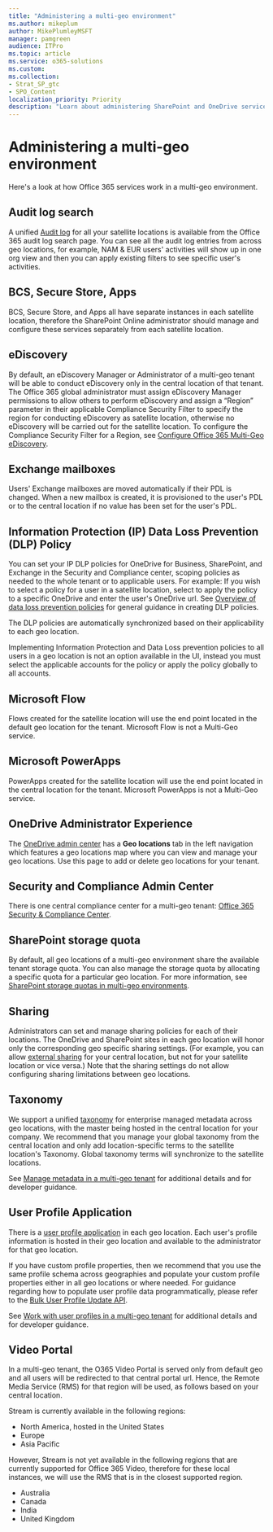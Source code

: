 ```yaml
---
title: "Administering a multi-geo environment"
ms.author: mikeplum
author: MikePlumleyMSFT
manager: pamgreen
audience: ITPro
ms.topic: article
ms.service: o365-solutions
ms.custom: 
ms.collection: 
- Strat_SP_gtc
- SPO_Content
localization_priority: Priority
description: "Learn about administering SharePoint and OneDrive services in a multi-geo environment."
---
```


# Administering a multi-geo environment

Here's a look at how Office 365 services work in a multi-geo environment.

## Audit log search

A unified [Audit log](https://support.office.com/article/0d4d0f35-390b-4518-800e-0c7ec95e946c) for all your satellite locations is available from the Office 365 audit log search page. You can see all the audit log entries from across geo locations, for example, NAM & EUR users' activities will show up in one org view and then you can apply existing filters to see specific user's activities.

## BCS, Secure Store, Apps

BCS, Secure Store, and Apps all have separate instances in each satellite location, therefore the SharePoint Online administrator should manage and configure these services separately from each satellite location.

## eDiscovery 

By default, an eDiscovery Manager or Administrator of a multi-geo tenant will be able to conduct eDiscovery only in the central location of that tenant. The Office 365 global administrator must assign eDiscovery Manager permissions to allow others to perform eDiscovery and assign a “Region” parameter in their applicable Compliance Security Filter to specify the region for conducting eDiscovery as satellite location, otherwise no eDiscovery will be carried out for the satellite location. To configure the Compliance Security Filter for a Region, see [Configure Office 365 Multi-Geo eDiscovery](multi-geo-ediscovery-configuration.md).

## Exchange mailboxes

Users' Exchange mailboxes are moved automatically if their PDL is changed. When a new mailbox is created, it is provisioned to the user's PDL or to the central location if no value has been set for the user's PDL.

## Information Protection (IP) Data Loss Prevention (DLP) Policy

You can set your IP DLP policies for OneDrive for Business, SharePoint, and Exchange in the Security and Compliance center, scoping policies as needed to the whole tenant or to applicable users. For example: If you wish to select a policy for a user in a satellite location, select to apply the policy to a specific OneDrive and enter the user's OneDrive url. See [Overview of data loss prevention policies](https://support.office.com/article/1966b2a7-d1e2-4d92-ab61-42efbb137f5e) for general guidance in creating DLP policies.

The DLP policies are automatically synchronized based on their applicability to each geo location.

Implementing Information Protection and Data Loss prevention policies to all users in a geo location is not an option available in the UI, instead you must select the applicable accounts for the policy or apply the policy globally to all accounts.

## Microsoft Flow

Flows created for the satellite location will use the end point located in the default geo location for the tenant.  Microsoft Flow is not a Multi-Geo service. 

## Microsoft PowerApps

PowerApps created for the satellite location will use the end point located in the central location for the tenant. Microsoft PowerApps is not a Multi-Geo service. 

## OneDrive Administrator Experience

The [OneDrive admin center](https://admin.onedrive.com) has a **Geo locations** tab in the left navigation which features a geo locations map where you can view and manage your geo locations. Use this page to add or delete geo locations for your tenant.

## Security and Compliance Admin Center

There is one central compliance center for a multi-geo tenant: [Office 365 Security & Compliance Center](https://protection.office.com/?rfr=AdminCenter\#/homepage).

## SharePoint storage quota

By default, all geo locations of a multi-geo environment share the available tenant storage quota.  You can also manage the storage quota by allocating a specific quota for a particular geo location. For more information, see [SharePoint storage quotas in multi-geo environments](sharepoint-multi-geo-storage-quota.md).

## Sharing

Administrators can set and manage sharing policies for each of their locations. The OneDrive and SharePoint sites in each geo location will honor only the corresponding geo specific sharing settings. (For example, you can allow [external sharing](https://support.office.com/article/C8A462EB-0723-4B0B-8D0A-70FEAFE4BE85) for your central location, but not for your satellite location or vice versa.) Note that the sharing settings do not allow configuring sharing limitations between geo locations.

## Taxonomy

We support a unified [taxonomy](https://docs.microsoft.com/sharepoint/managed-metadata) for enterprise managed metadata across geo locations, with the master being hosted in the central location for your company. We recommend that you manage your global taxonomy from the central location and only add location-specific terms to the satellite location's Taxonomy. Global taxonomy terms will synchronize to the satellite locations.

See [Manage metadata in a multi-geo tenant](https://docs.microsoft.com/sharepoint/dev/solution-guidance/multigeo-managedmetadata) for additional details and for developer guidance.

## User Profile Application

There is a [user profile application](https://docs.microsoft.com/sharepoint/manage-user-profiles) in each geo location. Each user's profile information is hosted in their geo location and available to the administrator for that geo location.

If you have custom profile properties, then we recommend that you use the same profile schema across geographies and populate your custom profile properties either in all geo locations or where needed. For guidance regarding how to populate user profile data programmatically, please refer to the [Bulk User Profile Update API](https://docs.microsoft.com/sharepoint/dev/solution-guidance/bulk-user-profile-update-api-for-sharepoint-online).

See [Work with user profiles in a multi-geo tenant](https://docs.microsoft.com/sharepoint/dev/solution-guidance/multigeo-userprofileexperience) for additional details and for developer guidance.

## Video Portal

In a multi-geo tenant, the O365 Video Portal is served only from default geo and all users will be redirected to that central portal url. Hence, the Remote Media Service (RMS) for that region will be used, as follows based on your central location.

Stream is currently available in the following regions:

- North America, hosted in the United States 
- Europe
- Asia Pacific

However, Stream is not yet available in the following regions that are currently supported for Office 365 Video, therefore for these local instances, we will use the RMS that is in the closest supported region.

- Australia
- Canada
- India
- United Kingdom
